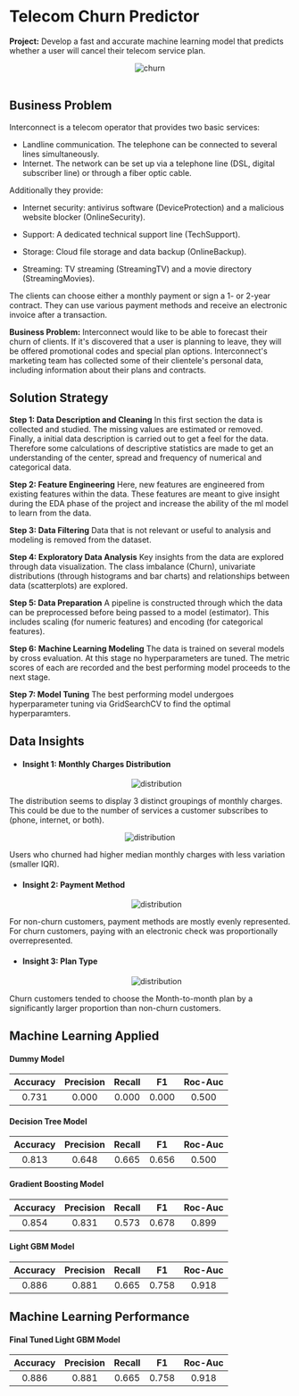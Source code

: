 # Telecom Churn Predictor
**Project:** Develop a fast and accurate machine learning model that predicts whether a user will cancel their telecom service plan.

<div align="center">
    <img alt="churn" src="https://github.com/nelsonj1614/Data_Projects_TripleTen/blob/8911af67d0e46966c09d92a498119e9239eeed72/04_Telecom_Churn_Classification/Photos/pikaso_texttoimage_sketch-lines-dissatisfied-phone-user-pencil-drawin.jpg">
</div>

<br>

## Business Problem
Interconnect is a telecom operator that provides two basic services:

- Landline communication. The telephone can be connected to several lines simultaneously.
- Internet. The network can be set up via a telephone line (DSL, digital subscriber line) or through a fiber optic cable.

Additionally they provide:

- Internet security: antivirus software (DeviceProtection) and a malicious website blocker (OnlineSecurity).
  
- Support: A dedicated technical support line (TechSupport).
  
- Storage: Cloud file storage and data backup (OnlineBackup).
  
- Streaming: TV streaming (StreamingTV) and a movie directory (StreamingMovies).

The clients can choose either a monthly payment or sign a 1- or 2-year contract. They can use various payment methods and receive an electronic invoice after a transaction.

**Business Problem:** Interconnect would like to be able to forecast their churn of clients. If it's discovered that a user is planning to leave, they will be offered promotional codes and special plan options. Interconnect's marketing team has collected some of their clientele's personal data, including information about their plans and contracts.

## Solution Strategy

**Step 1: Data Description and Cleaning**
 In this first section the data is collected and studied. The missing values are estimated or removed. Finally, a initial data description is carried out to get a feel for the data. Therefore some calculations of descriptive statistics are made to get an understanding of the center, spread and frequency of numerical and categorical data.

**Step 2: Feature Engineering**
Here, new features are engineered from existing features within the data. These features are meant to give insight during the EDA phase of the project and increase the ability of the ml model to learn from the data.

**Step 3: Data Filtering**
Data that is not relevant or useful to analysis and modeling is removed from the dataset.

**Step 4: Exploratory Data Analysis**
Key insights from the data are explored through data visualization. The class imbalance (Churn), univariate distributions (through histograms and bar charts) and relationships between data (scatterplots) are explored.

**Step 5: Data Preparation**
A pipeline is constructed through which the data can be preprocessed before being passed to a model (estimator). This includes scaling (for numeric features) and encoding (for categorical features).

**Step 6: Machine Learning Modeling**
The data is trained on several models by cross evaluation. At this stage no hyperparameters are tuned. The metric scores of each are recorded and the best performing model proceeds to the next stage.

**Step 7: Model Tuning**
The best performing model undergoes hyperparameter tuning via GridSearchCV to find the optimal hyperparamters.

## Data Insights

* #### Insight 1: Monthly Charges Distribution
  <div align="center">
    <img alt="distribution" src="https://github.com/nelsonj1614/Data_Projects_TripleTen/blob/5c2ca468327ebdf123cfe5262f307c8bbec2513a/04_Telecom_Churn_Classification/Photos/monthlychargesdist.png">
</div>

The distribution seems to display 3 distinct groupings of monthly charges. This could be due to the number of services a customer subscribes to (phone, internet, or both).

 <div align="center">
    <img alt="distribution" src="https://github.com/nelsonj1614/Data_Projects_TripleTen/blob/2b1f1d05b5d0eb066f30fca971a8372e7b30457a/04_Telecom_Churn_Classification/Photos/dist2.png">
</div>

Users who churned had higher median monthly charges with less variation (smaller IQR).
* #### Insight 2: Payment Method
  <div align="center">
    <img alt="distribution" src="https://github.com/nelsonj1614/Data_Projects_TripleTen/blob/5c2ca468327ebdf123cfe5262f307c8bbec2513a/04_Telecom_Churn_Classification/Photos/bar2.png">
</div>

For non-churn customers, payment methods are mostly evenly represented. For churn customers, paying with an electronic check was proportionally overrepresented.
  
* #### Insight 3: Plan Type
  <div align="center">
    <img alt="distribution" src="https://github.com/nelsonj1614/Data_Projects_TripleTen/blob/5c2ca468327ebdf123cfe5262f307c8bbec2513a/04_Telecom_Churn_Classification/Photos/bar1.png">
</div>

Churn customers tended to choose the Month-to-month plan by a significantly larger proportion than non-churn customers.

## Machine Learning Applied

#### Dummy Model

| Accuracy | Precision | Recall |  F1   | Roc-Auc |
|:--------:|:---------:|:------:|:-----:|:-------:|
|   0.731  |  0.000    |  0.000 | 0.000 |   0.500 |

#### Decision Tree Model

| Accuracy | Precision | Recall |  F1   | Roc-Auc |
|:--------:|:---------:|:------:|:-----:|:-------:|
|   0.813  |  0.648    |  0.665 | 0.656 |   0.500 |

#### Gradient Boosting Model

| Accuracy | Precision | Recall |  F1   | Roc-Auc |
|:--------:|:---------:|:------:|:-----:|:-------:|
|   0.854  |  0.831    |  0.573 | 0.678 |   0.899 |

#### Light GBM Model

| Accuracy | Precision | Recall |  F1   | Roc-Auc |
|:--------:|:---------:|:------:|:-----:|:-------:|
|   0.886  |  0.881    |  0.665 | 0.758 |   0.918 |

## Machine Learning Performance

#### Final Tuned Light GBM Model

| Accuracy | Precision | Recall |  F1   | Roc-Auc |
|:--------:|:---------:|:------:|:-----:|:-------:|
|   0.886  |  0.881    |  0.665 | 0.758 |   0.918 |
